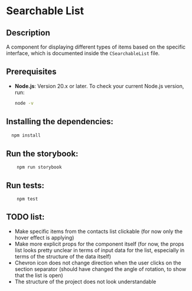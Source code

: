 # Searchable List

## Description

A component for displaying different types of items based on the specific interface, which is documented inside
the `CSearchableList` file.

## Prerequisites

- **Node.js**: Version 20.x or later. To check your current Node.js version, run:
  ```bash
  node -v

## Installing the dependencies:

  ```bash
    npm install
  ````

## Run the storybook:

````
    npm run storybook
````

## Run tests:
````
    npm test
````

## TODO list:
- Make specific items from the contacts list clickable (for now only the hover effect is applying)
- Make more explicit props for the component itself (for now, the props list looks pretty unclear in terms of input data for the list, especially in terms of the structure of the data itself)
- Chevron icon does not change direction when the user clicks on the section separator (should have changed the angle of rotation, to show that the list is open)
- The structure of the project does not look understandable



